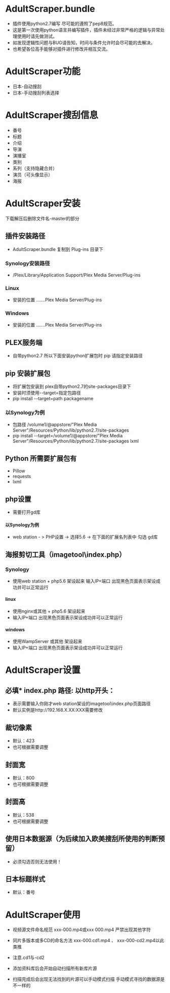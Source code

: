 # AdultScraper.bundle
- 插件使用python2.7编写 尽可能的遵照了pep8规范。
- 这是第一次使用python语言并编写插件，插件未经过非常严格的逻辑与异常处理使用时请先做测试。
- 如发现逻辑性问题与BUG请告知，时间与条件允许时会尽可能的去解决。
- 也希望各位高手能够对插件进行修改并相互交流。

# AdultScraper功能
- 日本-自动搜刮
- 日本-手动搜刮列表选择

# AdultScraper搜刮信息
- 番号
- 标题
- 介绍
- 导演
- 演播室
- 类别
- 系列（支持隐藏合并）
- 演员（可头像显示）
- 海报

# AdultScraper安装
下载解压后删除文件名-master的部分
## 插件安装路径
- AdultScraper.bundle 复制到 Plug-ins 目录下
### Synology安装路径
- /Plex/Library/Application Support/Plex Media Server/Plug-ins
### Linux
- 安装的位置 .......Plex Media Server/Plug-ins
### Windows
- 安装的位置 .......Plex Media Server/Plug-ins

## PLEX服务端
- 自带python2.7 所以下面安装python扩展包时 pip 请指定安装路径

## pip 安装扩展包
- 将扩展包安装到 plex自带python2.7的site-packages目录下
- 安装时须使用--target=指定包路径
- pip install --target=path packagename
### 以Synology为例
- 包路径 /volume1/@appstore/"Plex Media Server"/Resources/Python/lib/python2.7/site-packages
- pip install --target=/volume1/@appstore/"Plex Media Server"/Resources/Python/lib/python2.7/site-packages lxml

## Python 所需要扩展包有
- Pillow
- requests
- lxml
## php设置
- 需要打开gd库
#### 以Synology为例
- web station - > PHP设置 -> 选择5.6 -> 在下面的扩展名列表中 勾选 gd库  

## 海报剪切工具（imagetool\index.php）
### Synology
- 使用web station + php5.6 架设起来 
输入IP+端口 出现黑色页面表示架设成功并可以正常运行
#### linux
- 使用nginx或其他 + php5.6  架设起来 
- 输入IP+端口 出现黑色页面表示架设成功并可以正常运行
#### windows
- 使用WampServer 或其他 架设起来
- 输入IP+端口 出现黑色页面表示架设成功并可以正常运行

# AdultScraper设置
## 必填* index.php 路径: 以http开头：
- 表示需要输入你刚才web station架设的imagetool\index.php页面路径
- 默认实例是http://192.168.X.XX:XXX需要修改

## 裁切像素
- 默认：423
- 也可根据需要调整

## 封面宽
- 默认：800
- 也可根据需要调整

## 封面高
- 默认：538
- 也可根据需要调整

## 使用日本数据源（为后续加入欧美搜刮所使用的判断预留）
- 必须勾选否则无法使用！

## 日本标题样式
- 默认：番号

# AdultScraper使用
- 视频源文件命名规范 xxx-000.mp4或xxx 000.mp4 严禁出现其他字符

- 同片多版本或多CD的命名方法 xxx-000.cd1.mp4 、 xxx-000-cd2.mp4以此类推
- 注意.cd1与-cd2

- 添加资料库后会开始自动扫描所有新库片源

- 扫描完成后会出现无法找到的片源可以手动模式扫描 手动模式寻找的数据源是不一样的
